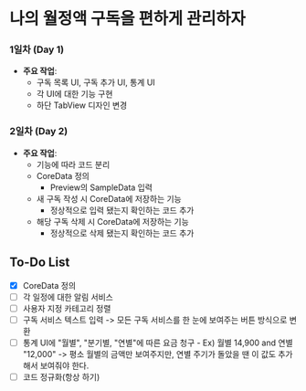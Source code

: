 # 나의 월정액 구독을 편하게 관리하자


### 1일차 (Day 1)
- **주요 작업**:
  - 구독 목록 UI, 구독 추가 UI, 통계 UI
  - 각 UI에 대한 기능 구현
  - 하단 TabView 디자인 변경
 
### 2일차 (Day 2)
- **주요 작업**:
  - 기능에 따라 코드 분리
  - CoreData 정의
    - Preview의 SampleData 입력
  - 새 구독 작성 시 CoreData에 저장하는 기능
    - 정상적으로 입력 됐는지 확인하는 코드 추가
  - 해당 구독 삭제 시 CoreData에 저장하는 기능
    - 정상적으로 삭제 됐는지 확인하는 코드 추가
 
## To-Do List
- [x] CoreData 정의
- [ ] 각 일정에 대한 알림 서비스
- [ ] 사용자 지정 카테고리 정렬
- [ ] 구독 서비스 텍스트 입력 -> 모든 구독 서비스를 한 눈에 보여주는 버튼 방식으로 변환
- [ ] 통계 UI에 "월별", "분기별, "연별"에 따른 요금 청구
      - Ex) 월별 14,900 and 연별 "12,000" -> 평소 월별의 금액만 보여주지만, 연별 주기가 돌았을 땐 이 값도 추가해서 보여줘야 한다.
- [ ] 코드 정규화(항상 하기)

